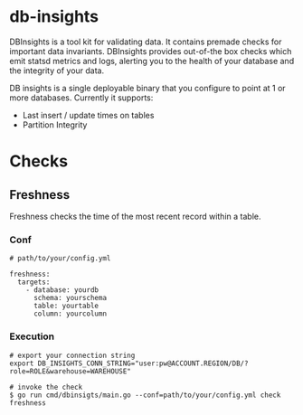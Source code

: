 # db-insights
DBInsights is a tool kit for validating data. It contains premade checks for important data invariants. DBInsights provides out-of-the box checks which emit statsd metrics and logs, alerting you to the health of your database and the integrity of your data.

DB insights is a single deployable binary that you configure to point at 1 or more databases. Currently it supports:

- Last insert / update times on tables
- Partition Integrity 


# Checks

## Freshness

Freshness checks the time of the most recent record within a table.

### Conf

```
# path/to/your/config.yml

freshness:
  targets:
    - database: yourdb 
      schema: yourschema 
      table: yourtable 
      column: yourcolumn 

```

### Execution

```
# export your connection string
export DB_INSIGHTS_CONN_STRING="user:pw@ACCOUNT.REGION/DB/?role=ROLE&warehouse=WAREHOUSE"

# invoke the check
$ go run cmd/dbinsigts/main.go --conf=path/to/your/config.yml check freshness
```